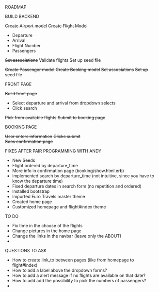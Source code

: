 ROADMAP

BUILD BACKEND

~~Create Airport model~~
~~Create Flight Model~~
 * Departure
 * Arrival
 * Flight Number
 * Passengers

~~Set associations~~
Validate flights
Set up seed file

~~Create Passenger model~~
~~Create Booking model~~
~~Set associations~~
~~Set up seed file~~

FRONT PAGE

~~Build front page~~
  * Select departure and arrival from dropdown selects
  * Click search

~~Pick from available flights~~
~~Submit to booking page~~


BOOKING PAGE

~~User enters information~~
~~Clicks submit~~   
~~Sees confirmation page~~

FIXES AFTER PAIR PROGRAMMING WITH ANDY
* New Seeds
* Flight ordered by departure_time
* More info in confirmation page (booking/show.html.erb)
* Implemented search by departure_time (not intuitive, since you have to know the departure time)
* Fixed departure dates in search form (no repetition and ordered)
* Installed bootstrap
* Imported Euro Travels master theme
* Created home page
* Customized homepage and flight#index theme

TO DO
* Fix time in the choose of the flights
* Change pictures in the home page
* Change the links in the navbar (leave only the ABOUT)
* 


QUESTIONS TO ASK
* How to create link_to between pages (like from homepage to flight#index)
* How to add a label above the dropdown forms?
* How to add a alert message if no flights are available on that date?
* How to add add the possibility to pick the numbers of passengers?
* 
